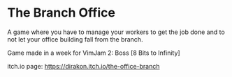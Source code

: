 # The Branch Office
A game where you have to manage your workers to get the job done and to not let your office building fall from the branch.

Game made in a week for VimJam 2: Boss [8 Bits to Infinity]

itch.io page: https://dirakon.itch.io/the-office-branch
